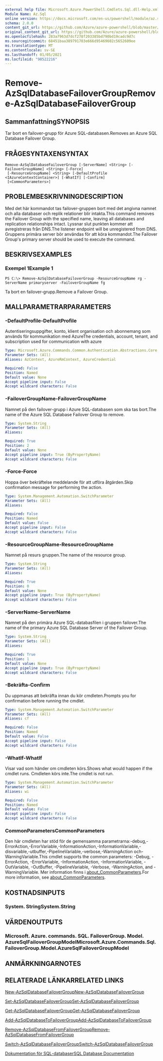 ```yaml
---
external help file: Microsoft.Azure.PowerShell.Cmdlets.Sql.dll-Help.xml
Module Name: Az.Sql
online version: https://docs.microsoft.com/en-us/powershell/module/az.sql/remove-azsqldatabasefailovergroup
schema: 2.0.0
content_git_url: https://github.com/Azure/azure-powershell/blob/master/src/Sql/Sql/help/Remove-AzSqlDatabaseFailoverGroup.md
original_content_git_url: https://github.com/Azure/azure-powershell/blob/master/src/Sql/Sql/help/Remove-AzSqlDatabaseFailoverGroup.md
ms.openlocfilehash: 283a7963d7dcf278f203385bd790bd19cadc9d7c
ms.sourcegitcommit: 68451baa389791703e666d95469602c5652609ee
ms.translationtype: MT
ms.contentlocale: sv-SE
ms.lasthandoff: 01/05/2021
ms.locfileid: "98522216"
---
```

# <span data-ttu-id="d5d8c-101">Remove-AzSqlDatabaseFailoverGroup</span><span class="sxs-lookup"><span data-stu-id="d5d8c-101">Remove-AzSqlDatabaseFailoverGroup</span></span>

## <span data-ttu-id="d5d8c-102">Sammanfattning</span><span class="sxs-lookup"><span data-stu-id="d5d8c-102">SYNOPSIS</span></span>
<span data-ttu-id="d5d8c-103">Tar bort en failover-grupp för Azure SQL-databasen.</span><span class="sxs-lookup"><span data-stu-id="d5d8c-103">Removes an Azure SQL Database Failover Group.</span></span>

## <span data-ttu-id="d5d8c-104">FRÅGESYNTAXEN</span><span class="sxs-lookup"><span data-stu-id="d5d8c-104">SYNTAX</span></span>

```
Remove-AzSqlDatabaseFailoverGroup [-ServerName] <String> [-FailoverGroupName] <String> [-Force]
 [-ResourceGroupName] <String> [-DefaultProfile <IAzureContextContainer>] [-WhatIf] [-Confirm]
 [<CommonParameters>]
```

## <span data-ttu-id="d5d8c-105">PROBLEMBESKRIVNING</span><span class="sxs-lookup"><span data-stu-id="d5d8c-105">DESCRIPTION</span></span>
<span data-ttu-id="d5d8c-106">Med det här kommandot tas failover-gruppen bort med det angivna namnet och alla databaser och replik relationer blir intakta.</span><span class="sxs-lookup"><span data-stu-id="d5d8c-106">This command removes the Failover Group with the specified name, leaving all databases and replication relationships intact.</span></span> <span data-ttu-id="d5d8c-107">Lyssnar slut punkten kommer att avregistreras från DNS.</span><span class="sxs-lookup"><span data-stu-id="d5d8c-107">The listener endpoint will be unregistered from DNS.</span></span>
<span data-ttu-id="d5d8c-108">Gruppens primära server bör användas för att köra kommandot.</span><span class="sxs-lookup"><span data-stu-id="d5d8c-108">The Failover Group's primary server should be used to execute the command.</span></span>

## <span data-ttu-id="d5d8c-109">BESKRIVS</span><span class="sxs-lookup"><span data-stu-id="d5d8c-109">EXAMPLES</span></span>

### <span data-ttu-id="d5d8c-110">Exempel 1</span><span class="sxs-lookup"><span data-stu-id="d5d8c-110">Example 1</span></span>
```
PS C:\> Remove-AzSqlDatabaseFailoverGroup -ResourceGroupName rg -ServerName primaryserver -FailoverGroupName fg
```

<span data-ttu-id="d5d8c-111">Ta bort en failover-grupp.</span><span class="sxs-lookup"><span data-stu-id="d5d8c-111">Remove a Failover Group.</span></span>

## <span data-ttu-id="d5d8c-112">MALLPARAMETRAR</span><span class="sxs-lookup"><span data-stu-id="d5d8c-112">PARAMETERS</span></span>

### <span data-ttu-id="d5d8c-113">-DefaultProfile</span><span class="sxs-lookup"><span data-stu-id="d5d8c-113">-DefaultProfile</span></span>
<span data-ttu-id="d5d8c-114">Autentiseringsuppgifter, konto, klient organisation och abonnemang som används för kommunikation med Azure</span><span class="sxs-lookup"><span data-stu-id="d5d8c-114">The credentials, account, tenant, and subscription used for communication with azure</span></span>

```yaml
Type: Microsoft.Azure.Commands.Common.Authentication.Abstractions.Core.IAzureContextContainer
Parameter Sets: (All)
Aliases: AzContext, AzureRmContext, AzureCredential

Required: False
Position: Named
Default value: None
Accept pipeline input: False
Accept wildcard characters: False
```

### <span data-ttu-id="d5d8c-115">-FailoverGroupName</span><span class="sxs-lookup"><span data-stu-id="d5d8c-115">-FailoverGroupName</span></span>
<span data-ttu-id="d5d8c-116">Namnet på den failover-grupp i Azure SQL-databasen som ska tas bort.</span><span class="sxs-lookup"><span data-stu-id="d5d8c-116">The name of the Azure SQL Database Failover Group to remove.</span></span>

```yaml
Type: System.String
Parameter Sets: (All)
Aliases:

Required: True
Position: 2
Default value: None
Accept pipeline input: True (ByPropertyName)
Accept wildcard characters: False
```

### <span data-ttu-id="d5d8c-117">-Force</span><span class="sxs-lookup"><span data-stu-id="d5d8c-117">-Force</span></span>
<span data-ttu-id="d5d8c-118">Hoppa över bekräftelse meddelande för att utföra åtgärden.</span><span class="sxs-lookup"><span data-stu-id="d5d8c-118">Skip confirmation message for performing the action.</span></span>

```yaml
Type: System.Management.Automation.SwitchParameter
Parameter Sets: (All)
Aliases:

Required: False
Position: Named
Default value: False
Accept pipeline input: False
Accept wildcard characters: False
```

### <span data-ttu-id="d5d8c-119">-ResourceGroupName</span><span class="sxs-lookup"><span data-stu-id="d5d8c-119">-ResourceGroupName</span></span>
<span data-ttu-id="d5d8c-120">Namnet på resurs gruppen.</span><span class="sxs-lookup"><span data-stu-id="d5d8c-120">The name of the resource group.</span></span>

```yaml
Type: System.String
Parameter Sets: (All)
Aliases:

Required: True
Position: 0
Default value: None
Accept pipeline input: True (ByPropertyName)
Accept wildcard characters: False
```

### <span data-ttu-id="d5d8c-121">-ServerName</span><span class="sxs-lookup"><span data-stu-id="d5d8c-121">-ServerName</span></span>
<span data-ttu-id="d5d8c-122">Namnet på den primära Azure SQL-databasfilen i gruppen failover.</span><span class="sxs-lookup"><span data-stu-id="d5d8c-122">The name of the primary Azure SQL Database Server of the Failover Group.</span></span>

```yaml
Type: System.String
Parameter Sets: (All)
Aliases:

Required: True
Position: 1
Default value: None
Accept pipeline input: True (ByPropertyName)
Accept wildcard characters: False
```

### <span data-ttu-id="d5d8c-123">-Bekräfta</span><span class="sxs-lookup"><span data-stu-id="d5d8c-123">-Confirm</span></span>
<span data-ttu-id="d5d8c-124">Du uppmanas att bekräfta innan du kör cmdleten.</span><span class="sxs-lookup"><span data-stu-id="d5d8c-124">Prompts you for confirmation before running the cmdlet.</span></span>

```yaml
Type: System.Management.Automation.SwitchParameter
Parameter Sets: (All)
Aliases: cf

Required: False
Position: Named
Default value: False
Accept pipeline input: False
Accept wildcard characters: False
```

### <span data-ttu-id="d5d8c-125">-WhatIf</span><span class="sxs-lookup"><span data-stu-id="d5d8c-125">-WhatIf</span></span>
<span data-ttu-id="d5d8c-126">Visar vad som händer om cmdleten körs.</span><span class="sxs-lookup"><span data-stu-id="d5d8c-126">Shows what would happen if the cmdlet runs.</span></span>
<span data-ttu-id="d5d8c-127">Cmdleten körs inte.</span><span class="sxs-lookup"><span data-stu-id="d5d8c-127">The cmdlet is not run.</span></span>

```yaml
Type: System.Management.Automation.SwitchParameter
Parameter Sets: (All)
Aliases: wi

Required: False
Position: Named
Default value: False
Accept pipeline input: False
Accept wildcard characters: False
```

### <span data-ttu-id="d5d8c-128">CommonParameters</span><span class="sxs-lookup"><span data-stu-id="d5d8c-128">CommonParameters</span></span>
<span data-ttu-id="d5d8c-129">Den här cmdleten har stöd för de gemensamma parametrarna:-debug,-ErrorAction,-ErrorVariable,-InformationAction,-InformationVariable,-disvariable,-utbuffer,-PipelineVariable,-verbose,-WarningAction och-WarningVariable.</span><span class="sxs-lookup"><span data-stu-id="d5d8c-129">This cmdlet supports the common parameters: -Debug, -ErrorAction, -ErrorVariable, -InformationAction, -InformationVariable, -OutVariable, -OutBuffer, -PipelineVariable, -Verbose, -WarningAction, and -WarningVariable.</span></span> <span data-ttu-id="d5d8c-130">Mer information finns i [about_CommonParameters](http://go.microsoft.com/fwlink/?LinkID=113216).</span><span class="sxs-lookup"><span data-stu-id="d5d8c-130">For more information, see [about_CommonParameters](http://go.microsoft.com/fwlink/?LinkID=113216).</span></span>

## <span data-ttu-id="d5d8c-131">KOSTNADS</span><span class="sxs-lookup"><span data-stu-id="d5d8c-131">INPUTS</span></span>

### <span data-ttu-id="d5d8c-132">System. String</span><span class="sxs-lookup"><span data-stu-id="d5d8c-132">System.String</span></span>

## <span data-ttu-id="d5d8c-133">VÄRDEN</span><span class="sxs-lookup"><span data-stu-id="d5d8c-133">OUTPUTS</span></span>

### <span data-ttu-id="d5d8c-134">Microsoft. Azure. commands. SQL. FailoverGroup. Model. AzureSqlFailoverGroupModel</span><span class="sxs-lookup"><span data-stu-id="d5d8c-134">Microsoft.Azure.Commands.Sql.FailoverGroup.Model.AzureSqlFailoverGroupModel</span></span>

## <span data-ttu-id="d5d8c-135">ANMÄRKNINGAR</span><span class="sxs-lookup"><span data-stu-id="d5d8c-135">NOTES</span></span>

## <span data-ttu-id="d5d8c-136">RELATERADE LÄNKAR</span><span class="sxs-lookup"><span data-stu-id="d5d8c-136">RELATED LINKS</span></span>

[<span data-ttu-id="d5d8c-137">New-AzSqlDatabaseFailoverGroup</span><span class="sxs-lookup"><span data-stu-id="d5d8c-137">New-AzSqlDatabaseFailoverGroup</span></span>](./New-AzSqlDatabaseFailoverGroup.md)

[<span data-ttu-id="d5d8c-138">Set-AzSqlDatabaseFailoverGroup</span><span class="sxs-lookup"><span data-stu-id="d5d8c-138">Set-AzSqlDatabaseFailoverGroup</span></span>](./Set-AzSqlDatabaseFailoverGroup.md)

[<span data-ttu-id="d5d8c-139">Get-AzSqlDatabaseFailoverGroup</span><span class="sxs-lookup"><span data-stu-id="d5d8c-139">Get-AzSqlDatabaseFailoverGroup</span></span>](./Get-AzSqlDatabaseFailoverGroup.md)

[<span data-ttu-id="d5d8c-140">Add-AzSqlDatabaseToFailoverGroup</span><span class="sxs-lookup"><span data-stu-id="d5d8c-140">Add-AzSqlDatabaseToFailoverGroup</span></span>](./Add-AzSqlDatabaseToFailoverGroup.md)

[<span data-ttu-id="d5d8c-141">Remove-AzSqlDatabaseFromFailoverGroup</span><span class="sxs-lookup"><span data-stu-id="d5d8c-141">Remove-AzSqlDatabaseFromFailoverGroup</span></span>](./Remove-AzSqlDatabaseFromFailoverGroup.md)

[<span data-ttu-id="d5d8c-142">Switch-AzSqlDatabaseFailoverGroup</span><span class="sxs-lookup"><span data-stu-id="d5d8c-142">Switch-AzSqlDatabaseFailoverGroup</span></span>](./Switch-AzSqlDatabaseFailoverGroup.md)

[<span data-ttu-id="d5d8c-143">Dokumentation för SQL-databaser</span><span class="sxs-lookup"><span data-stu-id="d5d8c-143">SQL Database Documentation</span></span>](https://docs.microsoft.com/azure/sql-database/)
